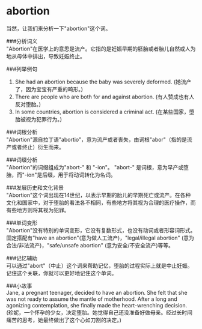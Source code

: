 # abortion

当然，让我们来分析一下"abortion"这个词。

  

###分析词义  
"Abortion"在医学上的意思是流产。它指的是妊娠早期的胚胎或者胎儿自然或人为地从母体中排出，导致妊娠终止。

  

###列举例句

  

1.  She had an abortion because the baby was severely deformed. (她流产了，因为宝宝有严重的畸形。)
2.  There are people who are both for and against abortion. (有人赞成也有人反对堕胎。)
3.  In some countries, abortion is considered a criminal act. (在某些国家，堕胎被视为犯罪行为。)

  

###词根分析  
"Abortion"源自拉丁语"abortio"，意为流产或者丧失，由词根"abor"（指的是流产或者终止）衍生而来。

  

###词缀分析  
"Abortion"的词缀组成为"abort-" 和 "-ion"。 "abort-" 是词根，意为早产或堕胎，而"-ion"是后缀，用于将动词转化为名词。

  

###发展历史和文化背景  
"Abortion"这个词出现在14世纪，以表示早期的胎儿的早期死亡或流产。在各种文化和国家中，对于堕胎的看法各不相同，有些地方将其视为合理的医疗操作，而有些地方则将其视为犯罪。

  

###单词变形  
"Abortion"没有特别的单词变形，它没有复数形式，也没有动词或者形容词形式。  
固定搭配有"have an abortion"(意为做人工流产)，"legal/illegal abortion" (意为合法/非法流产)，"safe/unsafe abortion" (意为安全/不安全流产)等等。

  

###记忆辅助  
可以通过"abort"（中止）这个词来帮助记忆，堕胎的过程实际上就是中止妊娠。记住这个关联，你就可以更好地记住这个单词。

  

###小故事  
Jane, a pregnant teenager, decided to have an abortion. She felt that she was not ready to assume the mantle of motherhood. After a long and agonizing contemplation, she finally made the heart-wrenching decision.  
(珍妮，一个怀孕的少女，决定堕胎。她觉得自己还没准备好做母亲。经过长时间痛苦的思考，她最终做出了这个心如刀割的决定。)
